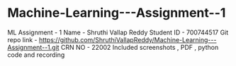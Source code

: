 # Machine-Learning---Assignment--1
ML Assignment - 1
Name - Shruthi Vallap Reddy
Student ID - 700744517
Git repo link - https://github.com/ShruthiVallapReddy/Machine-Learning---Assignment--1.git
CRN NO - 22002
Included screenshots , PDF , python code and recording
